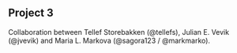 ## Project 3

Collaboration between Tellef Storebakken (@tellefs), Julian E. Vevik (@jvevik) and Maria L. Markova (@sagora123 / @markmarko).
